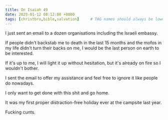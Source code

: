 ```yaml
---
title: On Isaiah 49
date: 2025-01-12 08:12:00 +0000
tags: [christbro,bible,salvation]     # TAG names should always be lowercase
---
```


I just sent an email to a dozen organisations including the Israeli embassy.

If people didn't backstab me to death in the last 15 months and the mofos in my life didn't turn their backs on me, I would be the last person on earth to be interested.

If it's up to me, I will light it up without hesitation, but it's already on fire so I wouldn't bother.

I sent the email to offer my assistance and feel free to ignore it like people do nowadays.

I only want to get done with this shit and go home.

It was my first proper distraction-free holiday ever at the campsite last year.

Fucking cunts.